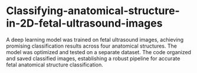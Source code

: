 # Classifying-anatomical-structure-in-2D-fetal-ultrasound-images
A deep learning model was trained on fetal ultrasound images, achieving promising classification results across four anatomical structures. The model was optimized and tested on a separate dataset. The code organized and saved classified images, establishing a robust pipeline for accurate fetal anatomical structure classification.

